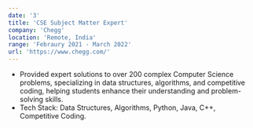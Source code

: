 ```yaml
---
date: '3'
title: 'CSE Subject Matter Expert'
company: 'Chegg'
location: 'Remote, India'
range: 'Febraury 2021 - March 2022'
url: 'https://www.chegg.com/'
---
```


- Provided expert solutions to over 200 complex Computer Science problems, specializing in data structures, algorithms, and competitive coding, helping students enhance their understanding and problem-solving skills.
- Tech Stack: Data Structures, Algorithms, Python, Java, C++, Competitive Coding.



